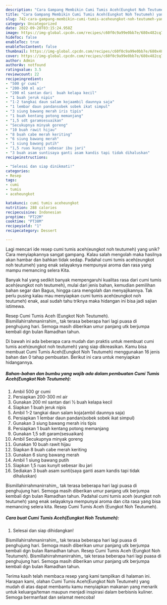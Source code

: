 ```yaml
---
description: "Cara Gampang Membikin Cumi Tumis Aceh(Eungkot Noh Teutumeh) yang Lezat"
title: "Cara Gampang Membikin Cumi Tumis Aceh(Eungkot Noh Teutumeh) yang Lezat"
slug: 742-cara-gampang-membikin-cumi-tumis-aceheungkot-noh-teutumeh-yang-lezat
category: Uncategorized
date: 2022-09-28T03:15:24.958Z
image: https://img-global.cpcdn.com/recipes/c60f0c9a99e0bb7e/680x482cq70/cumi-tumis-aceheungkot-noh-teutumeh-foto-resep-utama.jpg
hideToc: false
enableToc: true
enableTocContent: false
thumbnail: https://img-global.cpcdn.com/recipes/c60f0c9a99e0bb7e/680x482cq70/cumi-tumis-aceheungkot-noh-teutumeh-foto-resep-utama.jpg
cover: https://img-global.cpcdn.com/recipes/c60f0c9a99e0bb7e/680x482cq70/cumi-tumis-aceheungkot-noh-teutumeh-foto-resep-utama.jpg
author: Admin
authorAv: notfound
ratingvalue: 3.5
reviewcount: 22
recipeingredient:
- "500 gr cumi"
- "200-300 ml air"
- "200 ml santan dari  buah kelapa kecil"
- "1 buah jeruk nipis"
- "1-2 tangkai daun salam kojaambil daunnya saja"
- "1 lembar daun pandansobek sobek ikat simpul"
- "3 siung bawang merah iris tipis"
- "1 buah kentang potong memanjang"
- "1,5 sdt garamsesuaikan"
- "Secukupnya minyak goreng"
- "10 buah rawit hijau"
- "8 buah cabe merah keriting"
- "6 siung bawang merah"
- "1 siung bawang putih"
- "1,5 ruas kunyit sebesar ibu jari"
- "3 buah asam suntisaya ganti asam kandis tapi tidak dihaluskan"
recipeinstructions:

- "Selesai dan siap dinikmati!"
categories:
- Resep
tags:
- cumi
- tumis
- aceheungkot

katakunci: cumi tumis aceheungkot 
nutrition: 288 calories
recipecuisine: Indonesian
preptime: "PT22M"
cooktime: "PT38M"
recipeyield: "1"
recipecategory: Dessert

---
```





Lagi mencari ide resep cumi tumis aceh(eungkot noh teutumeh) yang unik? Cara menyiapkannya sangat gampang. Kalau salah mengolah maka hasilnya akan hambar dan bahkan tidak sedap. Padahal cumi tumis aceh(eungkot noh teutumeh) yang enak selayaknya mempunyai aroma dan rasa yang mampu memancing selera Kita.





Banyak hal yang sedikit banyak mempengaruhi kualitas rasa dari cumi tumis aceh(eungkot noh teutumeh), mulai dari jenis bahan, kemudian pemilihan bahan segar dan Bagus, hingga cara mengolah dan menyajikannya. Tak perlu pusing kalau mau menyiapkan cumi tumis aceh(eungkot noh teutumeh) enak,      asal sudah tahu triknya maka hidangan ini bisa jadi sajian istimewa.














Resep Cumi Tumis Aceh (Eungkot Noh Teutumeh). Bismillahirrahmanirrahim,, tak terasa beberapa hari lagi puasa di penghujung hari. Semoga masih diberikan umur panjang utk berjumpa kembali dgn bulan Ramadhan tahun.






Di bawah ini ada beberapa cara mudah dan praktis untuk membuat cumi tumis aceh(eungkot noh teutumeh) yang siap dikreasikan. Kamu bisa membuat Cumi Tumis Aceh(Eungkot Noh Teutumeh) menggunakan 16 jenis bahan dan 0 tahap pembuatan. Berikut ini cara untuk menyiapkan hidangannya.

<!--inarticleads1-->

##### Bahan-bahan dan bumbu yang wajib ada dalam pembuatan Cumi Tumis Aceh(Eungkot Noh Teutumeh):

1. Ambil 500 gr cumi
1. Persiapkan 200-300 ml air
1. Gunakan 200 ml santan dari ½ buah kelapa kecil
1. Siapkan 1 buah jeruk nipis
1. Ambil 1-2 tangkai daun salam koja(ambil daunnya saja)
1. Persiapkan 1 lembar daun pandan(sobek sobek ikat simpul)
1. Gunakan 3 siung bawang merah iris tipis
1. Persiapkan 1 buah kentang potong memanjang
1. Gunakan 1,5 sdt garam(sesuaikan)
1. Ambil Secukupnya minyak goreng
1. Gunakan 10 buah rawit hijau
1. Siapkan 8 buah cabe merah keriting
1. Gunakan 6 siung bawang merah
1. Ambil 1 siung bawang putih
1. Siapkan 1,5 ruas kunyit sebesar ibu jari
1. Sediakan 3 buah asam sunti(saya ganti asam kandis tapi tidak dihaluskan)


Bismillahirrahmanirrahim,, tak terasa beberapa hari lagi puasa di penghujung hari. Semoga masih diberikan umur panjang utk berjumpa kembali dgn bulan Ramadhan tahun. Padahal cumi tumis aceh (eungkot noh teutumeh) yang enak selayaknya mempunyai aroma dan cita rasa yang bisa memancing selera kita. Resep Cumi Tumis Aceh (Eungkot Noh Teutumeh). 

<!--inarticleads2-->

##### Cara buat Cumi Tumis Aceh(Eungkot Noh Teutumeh):


1. Selesai dan siap dihidangkan!

Bismillahirrahmanirrahim,, tak terasa beberapa hari lagi puasa di penghujung hari. Semoga masih diberikan umur panjang utk berjumpa kembali dgn bulan Ramadhan tahun. Resep Cumi Tumis Aceh (Eungkot Noh Teutumeh). Bismillahirrahmanirrahim,, tak terasa beberapa hari lagi puasa di penghujung hari. Semoga masih diberikan umur panjang utk berjumpa kembali dgn bulan Ramadhan tahun. 

Terima kasih telah membaca resep yang kami tampilkan di halaman ini. Harapan kami, olahan Cumi Tumis Aceh(Eungkot Noh Teutumeh) yang mudah di atas dapat membantu kamu menyiapkan makanan yang menarik untuk keluarga/teman maupun menjadi inspirasi dalam berbisnis kuliner. Semoga bermanfaat dan selamat mencoba!

